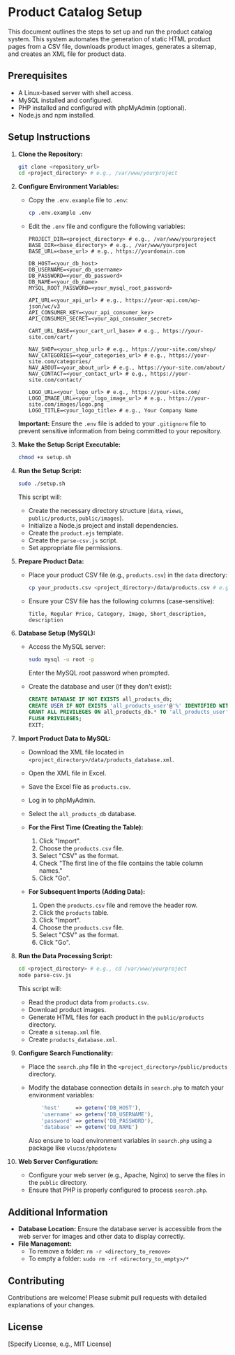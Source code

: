 # Product Catalog Setup

This document outlines the steps to set up and run the product catalog system. This system automates the generation of static HTML product pages from a CSV file, downloads product images, generates a sitemap, and creates an XML file for product data.

## Prerequisites

*   A Linux-based server with shell access.
*   MySQL installed and configured.
*   PHP installed and configured with phpMyAdmin (optional).
*   Node.js and npm installed.

## Setup Instructions

1.  **Clone the Repository:**

    ```bash
    git clone <repository_url>
    cd <project_directory> # e.g., /var/www/yourproject
    ```

2.  **Configure Environment Variables:**

    *   Copy the `.env.example` file to `.env`:

        ```bash
        cp .env.example .env
        ```

    *   Edit the `.env` file and configure the following variables:

        ```
        PROJECT_DIR=<project_directory> # e.g., /var/www/yourproject
        BASE_DIR=<base_directory> # e.g., /var/www/yourproject
        BASE_URL=<base_url> # e.g., https://yourdomain.com

        DB_HOST=<your_db_host>
        DB_USERNAME=<your_db_username>
        DB_PASSWORD=<your_db_password>
        DB_NAME=<your_db_name>
        MYSQL_ROOT_PASSWORD=<your_mysql_root_password>

        API_URL=<your_api_url> # e.g., https://your-api.com/wp-json/wc/v3
        API_CONSUMER_KEY=<your_api_consumer_key>
        API_CONSUMER_SECRET=<your_api_consumer_secret>

        CART_URL_BASE=<your_cart_url_base> # e.g., https://your-site.com/cart/

        NAV_SHOP=<your_shop_url> # e.g., https://your-site.com/shop/
        NAV_CATEGORIES=<your_categories_url> # e.g., https://your-site.com/categories/
        NAV_ABOUT=<your_about_url> # e.g., https://your-site.com/about/
        NAV_CONTACT=<your_contact_url> # e.g., https://your-site.com/contact/

        LOGO_URL=<your_logo_url> # e.g., https://your-site.com/
        LOGO_IMAGE_URL=<your_logo_image_url> # e.g., https://your-site.com/images/logo.png
        LOGO_TITLE=<your_logo_title> # e.g., Your Company Name
        ```

    **Important:** Ensure the `.env` file is added to your `.gitignore` file to prevent sensitive information from being committed to your repository.

3.  **Make the Setup Script Executable:**

    ```bash
    chmod +x setup.sh
    ```

4.  **Run the Setup Script:**

    ```bash
    sudo ./setup.sh
    ```

    This script will:

    *   Create the necessary directory structure (`data`, `views`, `public/products`, `public/images`).
    *   Initialize a Node.js project and install dependencies.
    *   Create the `product.ejs` template.
    *   Create the `parse-csv.js` script.
    *   Set appropriate file permissions.

5.  **Prepare Product Data:**

    *   Place your product CSV file (e.g., `products.csv`) in the `data` directory:

        ```bash
        cp your_products.csv <project_directory>/data/products.csv # e.g., cp your_products.csv /var/www/yourproject/data/products.csv
        ```

    *   Ensure your CSV file has the following columns (case-sensitive):

        ```
        Title, Regular Price, Category, Image, Short_description, description
        ```

6.  **Database Setup (MySQL):**

    *   Access the MySQL server:

        ```bash
        sudo mysql -u root -p
        ```

        Enter the MySQL root password when prompted.

    *   Create the database and user (if they don't exist):

        ```sql
        CREATE DATABASE IF NOT EXISTS all_products_db;
        CREATE USER IF NOT EXISTS 'all_products_user'@'%' IDENTIFIED WITH mysql_native_password BY 'all_products_2@';
        GRANT ALL PRIVILEGES ON all_products_db.* TO 'all_products_user'@'%';
        FLUSH PRIVILEGES;
        EXIT;
        ```

7.  **Import Product Data to MySQL:**

    *   Download the XML file located in `<project_directory>/data/products_database.xml`.
    *   Open the XML file in Excel.
    *   Save the Excel file as `products.csv`.
    *   Log in to phpMyAdmin.
    *   Select the `all_products_db` database.

    *   **For the First Time (Creating the Table):**

        1.  Click "Import".
        2.  Choose the `products.csv` file.
        3.  Select "CSV" as the format.
        4.  Check "The first line of the file contains the table column names."
        5.  Click "Go".

    *   **For Subsequent Imports (Adding Data):**

        1.  Open the `products.csv` file and remove the header row.
        2.  Click the `products` table.
        3.  Click "Import".
        4.  Choose the `products.csv` file.
        5.  Select "CSV" as the format.
        6.  Click "Go".

8.  **Run the Data Processing Script:**

    ```bash
    cd <project_directory> # e.g., cd /var/www/yourproject
    node parse-csv.js
    ```

    This script will:

    *   Read the product data from `products.csv`.
    *   Download product images.
    *   Generate HTML files for each product in the `public/products` directory.
    *   Create a `sitemap.xml` file.
    *   Create `products_database.xml`.

9.  **Configure Search Functionality:**

    *   Place the `search.php` file in the `<project_directory>/public/products` directory.

    *   Modify the database connection details in `search.php` to match your environment variables:

        ```php
            'host'     => getenv('DB_HOST'),
            'username' => getenv('DB_USERNAME'),
            'password' => getenv('DB_PASSWORD'),
            'database' => getenv('DB_NAME')
        ```

        Also ensure to load environment variables in `search.php` using a package like `vlucas/phpdotenv`

10. **Web Server Configuration:**

    *   Configure your web server (e.g., Apache, Nginx) to serve the files in the `public` directory.
    *   Ensure that PHP is properly configured to process `search.php`.

## Additional Information

*   **Database Location:** Ensure the database server is accessible from the web server for images and other data to display correctly.
*   **File Management:**
    *   To remove a folder: `rm -r <directory_to_remove>`
    *   To empty a folder: `sudo rm -rf <directory_to_empty>/*`

## Contributing

Contributions are welcome! Please submit pull requests with detailed explanations of your changes.

## License

[Specify License, e.g., MIT License]